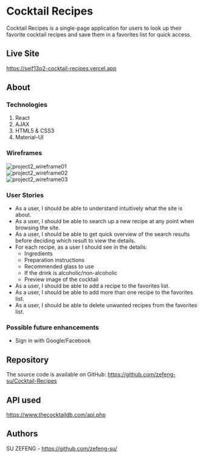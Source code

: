 # Cocktail Recipes
Cocktail Recipes is a single-page application for users to look up their favorite cocktail recipes and save them in a favorites list for quick access.

## Live Site
https://seif13p2-cocktail-recipes.vercel.app

## About

### Technologies
1. React
2. AJAX
3. HTML5 & CSS3 
4. Material-UI

### Wireframes 
![project2_wireframe01](https://github.com/zefeng-su/seif-13-project2/assets/126930729/34ae75ae-f736-43e3-a72f-a86b0d344648)<br/> 
![project2_wireframe02](https://github.com/zefeng-su/seif-13-project2/assets/126930729/caa4a0ff-6c4b-4279-808b-723f945882b4)<br/> 
![project2_wireframe03](https://github.com/zefeng-su/seif-13-project2/assets/126930729/8cdd991e-652e-41f1-afc7-74bdd5c34ba7)

### User Stories
- As a user, I should be able to understand intuitively what the site is about.
- As a user, I should be able to search up a new recipe at any point when browsing the site.
- As a user, I should be able to get quick overview of the search results before deciding which result to view the details.
- For each recipe, as a user I should see in the details:
  - Ingredients
  - Preparation instructions
  - Recommended glass to use
  - If the drink is alcoholic/non-alcoholic
  - Preview image of the cocktail
- As a user, I should be able to add a recipe to the favorites list.
- As a user, I should be able to add more than one recipe to the favorites list.
- As a user, I should be able to delete unwanted recipes from the favorites list.

### Possible future enhancements
- Sign in with Google/Facebook

## Repository
The source code is available on GitHub: https://github.com/zefeng-su/Cocktail-Recipes

## API used
https://www.thecocktaildb.com/api.php

## Authors
SU ZEFENG - https://github.com/zefeng-su/

 
